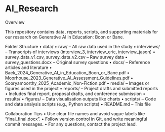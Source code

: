 # AI_Research

Overview

This repository contains data, reports, scripts, and supporting materials for our research on Generative AI in Education: Boon or Bane.

Folder Structure
	•	data/
	•	raw/ – All raw data used in the study
	•	interviews/ – Transcripts of interviews (interview_3, interview_eric, interview_jason)
	•	survey_data_v1.csv, survey_data_v2.csv – Raw survey data
	•	survey_questions.docx – Original survey questions
	•	docs/ – Reference articles and literature
	•	Baek_2024_Generative_AI_in_Education_Boon_or_Bane.pdf
	•	Moorhouse_2023_Generative_AI_Assessment_Guidelines.pdf
	•	Sooryamoorthy_2025_Academic_Non-Fiction.pdf
	•	media/ – Images or figures used in the project
	•	reports/ – Project drafts and submitted reports
	•	Includes final report, proposal drafts, and conference submission
	•	results/
	•	figures/ – Data visualisation outputs like charts
	•	scripts/ – Code and data analysis scripts (e.g., Python scripts)
	•	README.md – This file

Collaboration Tips
	•	Use clear file names and avoid vague labels like “final_final.docx”.
	•	Follow version control in Git, and write meaningful commit messages.
	•	For any questions, contact the project lead.